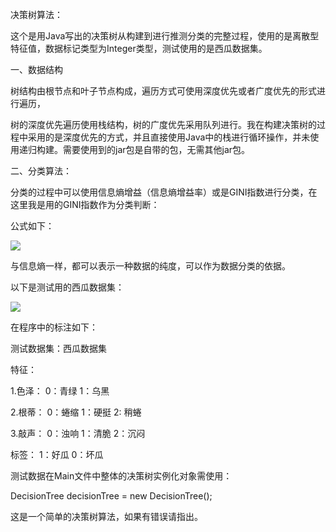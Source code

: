 决策树算法：

这个是用Java写出的决策树从构建到进行推测分类的完整过程，使用的是离散型特征值，数据标记类型为Integer类型，测试使用的是西瓜数据集。

一、数据结构

树结构由根节点和叶子节点构成，遍历方式可使用深度优先或者广度优先的形式进行遍历，

树的深度优先遍历使用栈结构，树的广度优先采用队列进行。我在构建决策树的过程中采用的是深度优先的方式，并且直接使用Java中的栈进行循环操作，并未使用递归构建。需要使用到的jar包是自带的包，无需其他jar包。

二、分类算法：

分类的过程中可以使用信息熵增益（信息熵增益率）或是GINI指数进行分类，在这里我是用的GINI指数作为分类判断：

公式如下：

![](D:\1.jpg)

与信息熵一样，都可以表示一种数据的纯度，可以作为数据分类的依据。

以下是测试用的西瓜数据集：

![](D:\2.jpg)

在程序中的标注如下：

测试数据集：西瓜数据集

特征：

1.色泽： 0：青绿 1：乌黑

2.根蒂： 0：蜷缩 1：硬挺 2:   稍蜷

3.敲声： 0：浊响 1：清脆 2：沉闷

标签： 1：好瓜 0：坏瓜

测试数据在Main文件中整体的决策树实例化对象需使用：

DecisionTree decisionTree = new DecisionTree();

这是一个简单的决策树算法，如果有错误请指出。
